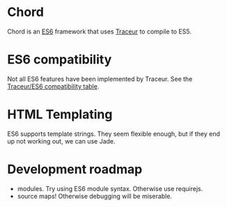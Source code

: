 Chord
=====

Chord is an [ES6] framework that uses [Traceur] to compile to ES5.


ES6 compatibility
=====

Not all ES6 features have been implemented by Traceur. See the [Traceur/ES6 compatibility table].


HTML Templating
=====

ES6 supports template strings. They seem flexible enough, but if they end up not working out, we can use Jade.


Development roadmap
=====

- modules. Try using ES6 module syntax. Otherwise use requirejs.
- source maps! Otherwise debugging will be miserable.








[ES6]:http://tc39wiki.calculist.org/es6/
[Traceur]:https://github.com/google/traceur-compiler
[Traceur/ES6 compatibility table]:http://kangax.github.io/compat-table/es6/#tr
[Jade]:http://jade-lang.com/reference/
